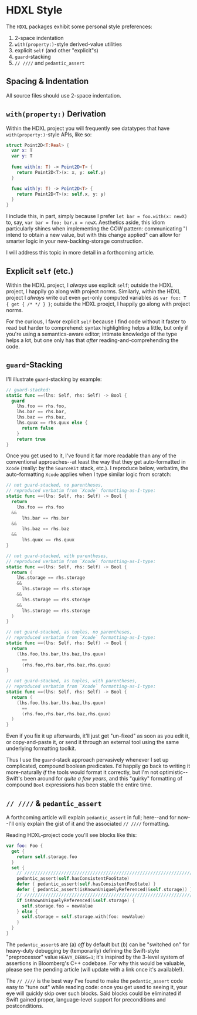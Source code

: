 # HDXL Style

The `HDXL` packages exhibit some personal style preferences:

1. 2-space indentation
2. `with(property:)`-style derived-value utilities
3. explicit `self` (and other "explicit"s)
4. `guard`-stacking
5. `// ////` and `pedantic_assert` 

## Spacing & Indentation

All source files should use 2-space indentation.

## `with(property:)` Derivation

Within the HDXL project you will frequently see datatypes that have `with(property:)`-style APIs, like so:

```swift
struct Point2D<T:Real> {
  var x: T
  var y: T
  
  func with(x: T) -> Point2D<T> {
    return Point2D<T>(x: x, y: self.y)
  }

  func with(y: T) -> Point2D<T> {
    return Point2D<T>(x: self.x, y: y)
  }
}
```

I include this, in part, simply because I prefer `let bar = foo.with(x: newX)` to, say, `var bar = foo; bar.x = newX`. Aesthetics aside, this idiom particularly shines when implementing the COW pattern: communicating "I intend to obtain a new value, but with this change applied" can allow for smarter logic in your new-backing-storage construction. 

I will address this topic in more detail in a forthcoming article.

## Explicit `self` (etc.)

Within the HDXL project, I *always* use explicit `self`; outside the HDXL project, I happily go along with project norms. Similarly, within the HDXL project I *always* write out even `get`-only computed variables as `var foo: T { get { /* */ } }`; outside the HDXL proejct, I happily go along with project norms.

For the curious, I favor explicit `self` because I find code without it faster to read but harder to comprehend: syntax highlighting helps a little, but only if you're using a semantics-aware editor; intimate knowledge of the type helps a lot, but one only has that *after* reading-and-comprehending the code.

## `guard`-Stacking

I'll illustrate `guard`-stacking by example:

```swift
// guard-stacked:
static func ==(lhs: Self, rhs: Self) -> Bool {
  guard 
    lhs.foo == rhs.foo,
    lhs.bar == rhs.bar,
    lhs.baz == rhs.baz,
    lhs.quux == rhs.quux else {
      return false
    }
    return true
}
```

Once you get used to it, I've found it far more readable than any of the conventional approaches--at least the way that they get auto-formatted in `Xcode` (really: by the `SourceKit` stack, etc.). I reproduce below, verbatim, the auto-formatting `Xcode` applies when I type similar logic from scratch:

```swift
// not guard-stacked, no parentheses, 
// reproduced verbatim from `Xcode` formatting-as-I-type:
static func ==(lhs: Self, rhs: Self) -> Bool {
  return 
    lhs.foo == rhs.foo
  &&
      lhs.bar == rhs.bar
  &&
      lhs.baz == rhs.baz
  &&
      lhs.quux == rhs.quux
}

// not guard-stacked, with parentheses, 
// reproduced verbatim from `Xcode` formatting-as-I-type:
static func ==(lhs: Self, rhs: Self) -> Bool {
  return (
    lhs.storage == rhs.storage
    &&
      lhs.storage == rhs.storage
    &&
      lhs.storage == rhs.storage
    &&
      lhs.storage == rhs.storage
  )
}

// not guard-stacked, as tuples, no parentheses,
// reproduced verbatim from `Xcode` formatting-as-I-type:
static func ==(lhs: Self, rhs: Self) -> Bool {
  return
    (lhs.foo,lhs.bar,lhs.baz,lhs.quux)
      ==
      (rhs.foo,rhs.bar,rhs.baz,rhs.quux)
}

// not guard-stacked, as tuples, with parentheses,
// reproduced verbatim from `Xcode` formatting-as-I-type:
static func ==(lhs: Self, rhs: Self) -> Bool {
  return (
    (lhs.foo,lhs.bar,lhs.baz,lhs.quux)
      ==
      (rhs.foo,rhs.bar,rhs.baz,rhs.quux)
  )
}
```

Even if you fix it up afterwards, it'll just get "un-fixed" as soon as you edit it, or copy-and-paste it, or send it through an external tool using the same underlying formatting toolkit. 

Thus I use the `guard`-stack approach pervasively whenever I set up complicated, compound boolean predicates. I'd happily go back to writing it more-naturally *if* the tools would format it correctly, but I'm not optimistic--Swift's been around for *quite a few years*, and this "quirky" formatting of compound `Bool` expressions has been stable the entire time.

## `// ////` & `pedantic_assert`

A forthcoming article will explain `pedantic_assert` in full; here--and for now--I'll only explain the gist of it and the associated `// ////` formatting.

Reading HDXL-project code you'll see blocks like this: 

```swift
var foo: Foo {
  get {
    return self.storage.foo
  }
  set {
    // /////////////////////////////////////////////////////////////////////////
    pedantic_assert(self.hasConsistentFooState)
    defer { pedantic_assert(self.hasConsistentFooState) }
    defer { pedantic_assert(isKnownUniquelyReferenced(&self.storage)) }
    // /////////////////////////////////////////////////////////////////////////
    if isKnownUniquelyReferenced(&self.storage) {
      self.storage.foo = newValue
    } else {
      self.storage = self.storage.with(foo: newValue)
    }
  }
}
```

The `pedantic_assert`s are (a) *off* by default but (b) can be "switched on" for heavy-duty debugging by (temporarily) defining the Swift-style "preprocessor" value `HEAVY_DEBUG=1`; it's inspired by the 3-level system of assertions in Bloomberg's C++ codebase. For why this would be valuable, please see the pending article (will update with a link once it's available!).

The `// ////` is the best way I've found to make the `pedantic_assert` code easy to "tune out" while reading code: once you get used to seeing it, your eye will quickly skip over such blocks. Said blocks could be eliminated if Swift gained proper, language-level support for preconditions and postconditions.

